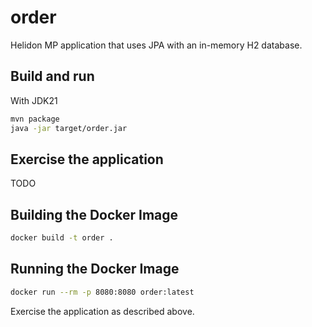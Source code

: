 # order

Helidon MP application that uses JPA with an in-memory H2 database.

## Build and run

With JDK21

```bash
mvn package
java -jar target/order.jar
```

## Exercise the application

TODO

## Building the Docker Image

```bash
docker build -t order .
```

## Running the Docker Image

```bash
docker run --rm -p 8080:8080 order:latest
```

Exercise the application as described above.
